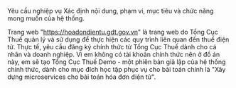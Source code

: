 <!--Yêu cầu nghiệp vụ-->

Yêu cầu nghiệp vụ Xác định nội dung, phạm vi, mục tiêu và chức năng mong muốn của hệ thống.

<!--Yêu cầu nghiệp vụ của bài toán phụ-->

Trang web "https://hoadondientu.gdt.gov.vn" là trang web do Tổng Cục Thuế quản lý và sử dụng để thực hiện các quy trình liên quan đến thuế điện tử. Thực tế, yêu cầu đăng ký chính thức từ Tổng Cục Thuế dành cho cá nhân và doanh nghiệp. Vì em không có tài khoản chính thức nên ở đồ án này, em sẽ tạo Tổng Cục Thuế Demo - một phiên bản giả lập của hệ thống chính thức, dành cho mục đích học tập phục vụ cho bài toán chính là "Xây dựng microservices cho bài toán hóa đơn điện tử".

